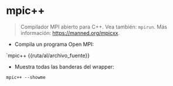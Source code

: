 # mpic++

> Compilador MPI abierto para C++.
> Vea también: `mpirun`.
> Más información: <https://manned.org/mpicxx>.

- Compila un programa Open MPI:

`mpic++ {{ruta/al/archivo_fuente}}

- Muestra todas las banderas del wrapper:

`mpic++ --showme`
